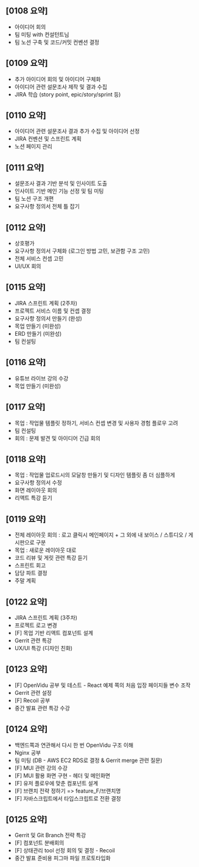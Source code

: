 ## [0108 요약]

- 아이디어 회의
- 팀 미팅 with 컨설턴트님
- 팀 노션 구축 및 코드/커밋 컨벤션 결정

## [0109 요약]

- 추가 아이디어 회의 및 아이디어 구체화
- 아이디어 관련 설문조사 제작 및 결과 수집
- JIRA 학습 (story point, epic/story/sprint 등)

## [0110 요약]

- 아이디어 관련 설문조사 결과 추가 수집 및 아이디어 선정
- JIRA 컨벤션 및 스프린트 계획
- 노션 페이지 관리

## [0111 요약]

- 설문조사 결과 기반 분석 및 인사이트 도출
- 인사이트 기반 메인 기능 선정 및 팀 미팅
- 팀 노션 구조 개편
- 요구사항 정의서 전체 틀 잡기

## [0112 요약]

- 상호평가
- 요구사항 정의서 구체화 (로그인 방법 고민, 보관함 구조 고민)
- 전체 서비스 컨셉 고민
- UI/UX 회의

## [0115 요약]

- JIRA 스프린트 계획 (2주차)
- 프로젝트 서비스 이름 및 컨셉 결정
- 요구사항 정의서 만들기 (완성)
- 목업 만들기 (미완성)
- ERD 만들기 (미완성)
- 팀 컨설팅

## [0116 요약]

- 유튜브 라이브 강의 수강
- 목업 만들기 (미완성)

## [0117 요약]

- 목업 : 작업물 템플릿 정하기, 서비스 컨셉 변경 및 사용자 경험 플로우 고려
- 팀 컨설팅
- 회의 : 문제 발견 및 아이디어 긴급 회의

## [0118 요약]

- 목업 : 작업물 업로드시의 모달창 만들기 및 디자인 템플릿 좀 더 심플하게
- 요구사항 정의서 수정
- 화면 레이아웃 회의
- 리액트 특강 듣기

## [0119 요약]

- 전체 레이아웃 회의 : 로고 클릭시 메인페이지 + 그 외에 내 보이스 / 스튜디오 / 게시판으로 구분
- 목업 : 새로운 레이아웃 대로
- 코드 리뷰 및 게릿 관련 특강 듣기
- 스프린트 회고
- 담당 파트 결정
- 주말 계획

## [0122 요약]

- JIRA 스프린트 계획 (3주차)
- 프로젝트 로고 변경
- [F] 목업 기반 리액트 컴포넌트 설계
- Gerrit 관련 특강
- UX/UI 특강 (디자인 친화)

## [0123 요약]

- [F] OpenVidu 공부 및 테스트 - React 예제 쪽의 처음 입장 페이지들 변수 조작
- Gerrit 관련 설정
- [F] Recoil 공부
- 중간 발표 관련 특강 수강

## [0124 요약]

- 백엔드쪽과 연관해서 다시 한 번 OpenVidu 구조 이해
- Nginx 공부
- 팀 미팅 (DB - AWS EC2 RDS로 결정 & Gerrit merge 관련 질문)
- [F] MUI 관련 강의 수강
- [F] MUI 활용 화면 구현 - 헤더 및 메인화면
- [F] 유저 플로우에 맞춘 컴포넌트 설계
- [F] 브랜치 전략 정하기 => feature_F/브랜치명
- [F] 자바스크립트에서 타입스크립트로 전환 결정

## [0125 요약]

- Gerrit 및 Git Branch 전략 특강
- [F] 컴포넌트 분배회의
- [F] 상태관리 tool 선정 회의 및 결정 - Recoil
- 중간 발표 준비용 피그마 파일 프로토타입화
